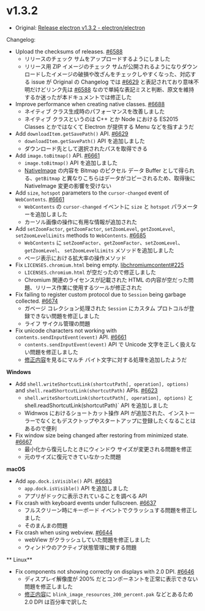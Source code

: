# v1.3.2

* Original: [Release electron v1.3.2 - electron/electron](https://github.com/electron/electron/releases/tag/v1.3.2)

Changelog:

* Upload the checksums of releases. [#6588](https://github.com/electron/electron/pull/6588)
  * リリースのチェック サムをアップロードするようにしました
  * リリース用 ZIP イメージのチェック サムが公開されるようになりダウンロードしたイメージの破損や改ざんをチェックしやすくなった、対応する issue が Original の Changelog では [#6629](https://github.com/electron/electron/pull/6629) と表記されており意味不明だけどリンク先は [#6588](https://github.com/electron/electron/pull/6588) なので単純な表記ミスと判断、原文を維持するか迷ったが本ドキュメントでは修正した
* Improve performance when creating native classes. [#6688](https://github.com/electron/electron/pull/6688)
  * ネイティブ クラス生成時のパフォーマンスを改善しました
  * ネイティブ クラスというのは C++ とか Node における ES2015 Classes とかではなくて Electron が提供する Menu などを指すようだ
* Add `downloadItem.getSavePath()` API. [#6629](https://github.com/electron/electron/pull/6629)
  * `downloadItem.getSavePath()` API を追加しました
  * ダウンロード先として選択されたパスを取得できる
* Add `image.toBitmap()` API. [#6661](https://github.com/electron/electron/pull/6661)
  * `image.toBitmap()` API を追加しました
  * [NativeImage](https://github.com/electron/electron/blob/master/docs/api/native-image.md) の内容を Bitmap のピクセル データ Buffer として得られる、`getBitmap` と異なりこちらはデータがコピーされるため、取得後に NativeImage 変更の影響を受けない
* Add `size`, `hotspot` parameters to the `cursor-changed` event of `WebContents`. [#6661](https://github.com/electron/electron/pull/6661)
  * `WebContents` の `cursor-changed` イベントに `size` と `hotspot` パラメーターを追加しました
  * カーソル画像の操作に有用な情報が追加された
* Add `setZoomFactor`, `getZoomFactor`, `setZoomLevel`, `getZoomLevel`, `setZoomLevelLimits` methods to `WebContents`. [#6685](https://github.com/electron/electron/pull/6685)
  * `WebContents` に `setZoomFactor`、`getZoomFactor`、`setZoomLevel`、`getZoomLevel`、 `setZoomLevelLimits` メソッドを追加しました
  * ページ表示における拡大率の操作メソッド
* Fix `LICENSES.chromium.html` being empty. [libchromiumcontent#225](https://github.com/electron/libchromiumcontent/pull/225)
  * `LICENSES.chromium.html` が空だったので修正しました
  * Chromium 関連のライセンスが記載された HTML の内容が空だった問題、リリース作業に使用するツールが修正された
* Fix failing to register custom protocol due to `Session` being garbage collected. [#6674](https://github.com/electron/electron/pull/6674)
  * ガベージ コレクション処理された `Session` にカスタム プロトコルが登録できない問題を修正しました
  * ライフ サイクル管理の問題
* Fix unicode characters not working with `contents.sendInputEvent(event)` API. [#6661](https://github.com/electron/electron/pull/6661)
  * `contents.sendInputEvent(event)` API で Unicode 文字を正しく扱えない問題を修正しました
  * [修正内容](https://github.com/electron/electron/pull/6661/commits/af80b9a7dfc146604b0a3144d274b44af2974540)を見るにマルチ バイト文字に対する処理を追加したようだ

**Windows**

* Add `shell.writeShortcutLink(shortcutPath[, operation], options)` and `shell.readShortcutLink(shortcutPath)` APIs. [#6623](https://github.com/electron/electron/pull/6623)
  * `shell.writeShortcutLink(shortcutPath[, operation], options)` と shell.readShortcutLink(shortcutPath)` API を追加しました
  * Widnwos におけるショートカット操作 API が追加された、インストーラーでなくともデスクトップやスタートアップに登録したくなることはあるので便利
* Fix window size being changed after restoring from minimized state. [#6667](https://github.com/electron/electron/pull/6667)
  * 最小化から復元したときにウィンドウ サイズが変更される問題を修正
  * 元のサイズに復元できていなかった問題

**macOS**

* Add `app.dock.isVisible()` API. [#6683](https://github.com/electron/electron/pull/6683)
  * `app.dock.isVisible()` API を追加しました
  * アプリがドックに表示されていることを調べる API
* Fix crash with keyboard events under fullscreen. [#6637](https://github.com/electron/electron/pull/6637)
  * フルスクリーン時にキーボード イベントでクラッシュする問題を修正しました
  * そのまんまの問題
* Fix crash when using webview. [#6644](https://github.com/electron/electron/pull/6644)
  * webView がクラッシュしていた問題を修正しました
  * ウィンドウのアクティブ状態管理に関する問題

** Linux**

* Fix components not showing correctly on displays with 2.0 DPI. [#6646](https://github.com/electron/electron/pull/6646)
  * ディスプレイ解像度が 200% だとコンポーネントを正常に表示できない問題を修正しました
  * [修正内容](https://github.com/electron/electron/pull/6646/commits/5643feabc3eed93178837a0f23d627aba47d19b8)に `blink_image_resources_200_percent.pak` などとあるため 2.0 DPI は百分率で訳した
